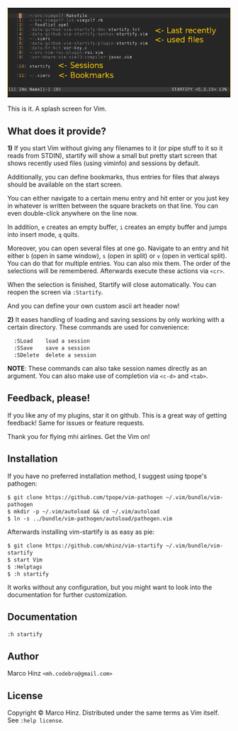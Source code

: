 ![Example:startify in action](https://github.com/mhinz/vim-startify/raw/master/startify.png)

This is it. A splash screen for Vim.

What does it provide?
---------------------

__1)__ If you start Vim without giving any filenames to it (or pipe stuff to it
   so it reads from STDIN), startify will show a small but pretty start screen
   that shows recently used files (using viminfo) and sessions by default.

   Additionally, you can define bookmarks, thus entries for files that always
   should be available on the start screen.

   You can either navigate to a certain menu entry and hit enter or you just
   key in whatever is written between the square brackets on that line. You
   can even double-click anywhere on the line now.

   In addition, `e` creates an empty buffer, `i` creates an empty buffer and
   jumps into insert mode, `q` quits.

   Moreover, you can open several files at one go. Navigate to an entry and
   hit either `b` (open in same window), `s` (open in split) or `v` (open in
   vertical split). You can do that for multiple entries. You can also mix
   them. The order of the selections will be remembered. Afterwards execute
   these actions via `<cr>`.

   When the selection is finished, Startify will close automatically. You can
   reopen the screen via `:Startify`.

   And you can define your own custom ascii art header now!

__2)__ It eases handling of loading and saving sessions by only working with a
   certain directory. These commands are used for convenience:

      :SLoad    load a session
      :SSave    save a session
      :SDelete  delete a session

__NOTE__: These commands can also take session names directly as an argument.
You can also make use of completion via `<c-d>` and `<tab>`.

Feedback, please!
-----------------

If you like any of my plugins, star it on github. This is a great way of getting
feedback! Same for issues or feature requests.

Thank you for flying mhi airlines. Get the Vim on!

Installation
------------

If you have no preferred installation method, I suggest using tpope's pathogen:

    $ git clone https://github.com/tpope/vim-pathogen ~/.vim/bundle/vim-pathogen
    $ mkdir -p ~/.vim/autoload && cd ~/.vim/autoload
    $ ln -s ../bundle/vim-pathogen/autoload/pathogen.vim

Afterwards installing vim-startify is as easy as pie:

    $ git clone https://github.com/mhinz/vim-startify ~/.vim/bundle/vim-startify
    $ start Vim
    $ :Helptags
    $ :h startify

It works without any configuration, but you might want to look into the
documentation for further customization.

Documentation
-------------

`:h startify`

Author
------

Marco Hinz `<mh.codebro@gmail.com>`

License
-------

Copyright © Marco Hinz. Distributed under the same terms as Vim itself. See
`:help license`.
